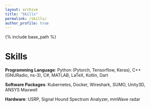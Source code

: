 ```yaml
---
layout: archive
title: "Skills"
permalink: /skills/
author_profile: true
---
```


<!-- {% if site.talkmap_link == true %}
<p style="text-decoration:underline;"><a href="/talkmap.html">See a map of all the places I've given a talk!</a></p>
{% endif %} -->

<!-- {% for post in site.talks reversed %}
  {% include archive-single-talk.html %}
{% endfor %} -->

{% include base_path %}


Skills
======
**Programming Language**: Python (Pytorch, Tensorflow, Keras), C++ (GNURadio, ns-3), C#, MATLAB, LaTeX, Kotlin, Dart

**Software Packages**: Kubernetes, Docker, Wireshark, SUMO, Unity3D, ANSYS Maxwell

**Hardware**: USRP, Signal Hound Spectrum Analyzer, mmWave radar
